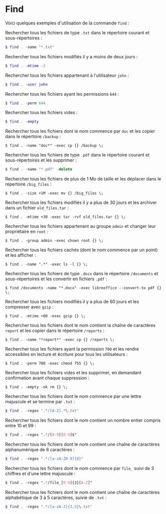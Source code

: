 # Find

Voici quelques exemples d'utilisation de la commande `find` :

Rechercher tous les fichiers de type `.txt` dans le répertoire courant et sous-répertoires :

```lua
$ find . -name "*.txt"
```

Rechercher tous les fichiers modifiés il y a moins de deux jours :

```lua
$ find . -mtime -2
```

Rechercher tous les fichiers appartenant à l'utilisateur `john` :

```lua
$ find . -user john
```

Rechercher tous les fichiers ayant les permissions `644` :

```lua
$ find . -perm 644
```

Rechercher tous les fichiers vides :

```lua
$ find . -empty
```

Rechercher tous les fichiers dont le nom commence par `doc` et les copier dans le répertoire `/backup` :

```shell
$ find . -name "doc*" -exec cp {} /backup \;
```

Rechercher tous les fichiers de type `.pdf` dans le répertoire courant et sous-répertoires et les supprimer :

```javascript
$ find . -name "*.pdf" -delete
```

Rechercher tous les fichiers de plus de 1 Mo de taille et les déplacer dans le répertoire `/big_files` :

```shell
$ find . -size +1M -exec mv {} /big_files \;
```

Rechercher tous les fichiers modifiés il y a plus de 30 jours et les archiver dans un fichier `old_files.tar` :

```shell
$ find . -mtime +30 -exec tar -rvf old_files.tar {} \;
```

Rechercher tous les fichiers appartenant au groupe `admin` et changer leur propriétaire en `root` :

```shell
$ find . -group admin -exec chown root {} \;
```

Rechercher tous les fichiers cachés (dont le nom commence par un point) et les afficher :

```shell
$ find . -name ".*" -exec ls -l {} \;
```

Rechercher tous les fichiers de type `.docx` dans le répertoire `/documents` et sous-répertoires et les convertir en fichiers `.pdf` :

```shell
$ find /documents -name "*.docx" -exec libreoffice --convert-to pdf {} \;
```

Rechercher tous les fichiers modifiés il y a plus de 60 jours et les compresser avec `gzip` :

```shell
$ find . -mtime +60 -exec gzip {} \;
```

Rechercher tous les fichiers dont le nom contient la chaîne de caractères `report` et les copier dans le répertoire `/reports` :

```shell
$ find . -name "*report*" -exec cp {} /reports \;
```

Rechercher tous les fichiers ayant la permission `700` et les rendre accessibles en lecture et écriture pour tous les utilisateurs :

```shell
$ find . -perm 700 -exec chmod 755 {} \;
```

Rechercher tous les fichiers vides et les supprimer, en demandant confirmation avant chaque suppression :

```shell
$ find . -empty -ok rm {} \;
```

Rechercher tous les fichiers dont le nom commence par une lettre majuscule et se termine par `.txt` :

```lua
$ find . -regex ".*/[A-Z].*\.txt"
```

Rechercher tous les fichiers dont le nom contient un nombre entier compris entre 10 et 99 :

```css
$ find . -regex ".*/[0-9][0-9]$"
```

Rechercher tous les fichiers dont le nom contient une chaîne de caractères alphanumérique de 8 caractères :

```lua
$ find . -regex ".*/[a-zA-Z0-9]{8}"
```

Rechercher tous les fichiers dont le nom commence par `file_` suivi de 3 chiffres et d'une lettre majuscule :

```css
$ find . -regex ".*/file_[0-9]{3}[A-Z]"
```

Rechercher tous les fichiers dont le nom contient une chaîne de caractères alphabétique de 3 à 5 caractères, suivie de `.txt` :

```lua
$ find . -regex ".*/[a-zA-Z]{3,5}\.txt"
```

